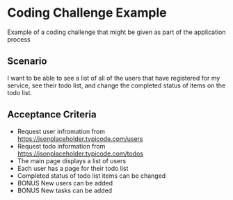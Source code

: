 # Coding Challenge Example

Example of a coding challenge that might be given as part of the application process

## Scenario

I want to be able to see a list of all of the users that have registered for my service,
see their todo list, and change the completed status of items on the todo list.

## Acceptance Criteria

- Request user infromation from https://jsonplaceholder.typicode.com/users
- Request todo information from https://jsonplaceholder.typicode.com/todos
- The main page displays a list of users
- Each user has a page for their todo list
- Completed status of todo list items can be changed
- BONUS New users can be added
- BONUS New tasks can be added